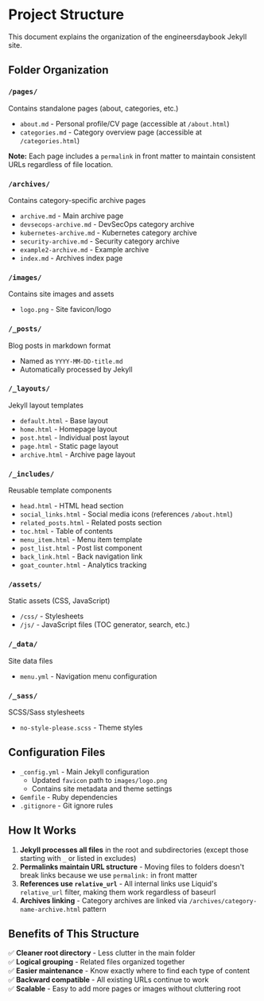 # Project Structure

This document explains the organization of the engineersdaybook Jekyll site.

## Folder Organization

### `/pages/`
Contains standalone pages (about, categories, etc.)
- `about.md` - Personal profile/CV page (accessible at `/about.html`)
- `categories.md` - Category overview page (accessible at `/categories.html`)

**Note:** Each page includes a `permalink` in front matter to maintain consistent URLs regardless of file location.

### `/archives/`
Contains category-specific archive pages
- `archive.md` - Main archive page
- `devsecops-archive.md` - DevSecOps category archive
- `kubernetes-archive.md` - Kubernetes category archive
- `security-archive.md` - Security category archive
- `example2-archive.md` - Example archive
- `index.md` - Archives index page

### `/images/`
Contains site images and assets
- `logo.png` - Site favicon/logo

### `/_posts/`
Blog posts in markdown format
- Named as `YYYY-MM-DD-title.md`
- Automatically processed by Jekyll

### `/_layouts/`
Jekyll layout templates
- `default.html` - Base layout
- `home.html` - Homepage layout
- `post.html` - Individual post layout
- `page.html` - Static page layout
- `archive.html` - Archive page layout

### `/_includes/`
Reusable template components
- `head.html` - HTML head section
- `social_links.html` - Social media icons (references `/about.html`)
- `related_posts.html` - Related posts section
- `toc.html` - Table of contents
- `menu_item.html` - Menu item template
- `post_list.html` - Post list component
- `back_link.html` - Back navigation link
- `goat_counter.html` - Analytics tracking

### `/assets/`
Static assets (CSS, JavaScript)
- `/css/` - Stylesheets
- `/js/` - JavaScript files (TOC generator, search, etc.)

### `/_data/`
Site data files
- `menu.yml` - Navigation menu configuration

### `/_sass/`
SCSS/Sass stylesheets
- `no-style-please.scss` - Theme styles

## Configuration Files

- `_config.yml` - Main Jekyll configuration
  - Updated `favicon` path to `images/logo.png`
  - Contains site metadata and theme settings
- `Gemfile` - Ruby dependencies
- `.gitignore` - Git ignore rules

## How It Works

1. **Jekyll processes all files** in the root and subdirectories (except those starting with `_` or listed in excludes)
2. **Permalinks maintain URL structure** - Moving files to folders doesn't break links because we use `permalink:` in front matter
3. **References use `relative_url`** - All internal links use Liquid's `relative_url` filter, making them work regardless of baseurl
4. **Archives linking** - Category archives are linked via `/archives/category-name-archive.html` pattern

## Benefits of This Structure

✅ **Cleaner root directory** - Less clutter in the main folder  
✅ **Logical grouping** - Related files organized together  
✅ **Easier maintenance** - Know exactly where to find each type of content  
✅ **Backward compatible** - All existing URLs continue to work  
✅ **Scalable** - Easy to add more pages or images without cluttering root
